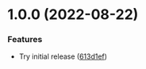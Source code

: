# 1.0.0 (2022-08-22)


### Features

* Try initial release ([613d1ef](https://github.com/dns3l/auth/commit/613d1efa990677e60749cd779290c6df6d1d6ae1))
